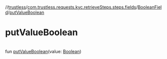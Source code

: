 //[trustless](../../../index.md)/[com.trustless.requests.kyc.retrieveSteps.steps.fields](../index.md)/[BooleanField](index.md)/[putValueBoolean](put-value-boolean.md)

# putValueBoolean

\
fun [putValueBoolean](put-value-boolean.md)(value: [Boolean](https://kotlinlang.org/api/latest/jvm/stdlib/kotlin/-boolean/index.html))
